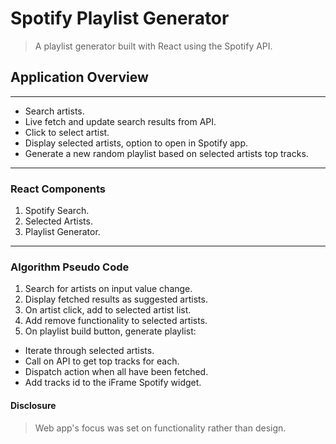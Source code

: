 # Spotify Playlist Generator
> A playlist generator built with React using the Spotify API.

## Application Overview
--------------------------
- Search artists.
- Live fetch and update search results from API.
- Click to select artist.
- Display selected artists, option to open in Spotify app.
- Generate a new random playlist based on selected artists top tracks.
--------------------------
### React Components
1. Spotify Search.
2. Selected Artists.
3. Playlist Generator.
--------------------------
### Algorithm Pseudo Code
1. Search for artists on input value change.
2. Display fetched results as suggested artists.
3. On artist click, add to selected artist list.
4. Add remove functionality to selected artists.
5. On playlist build button, generate playlist:
- Iterate through selected artists.
- Call on API to get top tracks for each.
- Dispatch action when all have been fetched.
- Add tracks id to the iFrame Spotify widget.

#### Disclosure
> Web app's focus was set on functionality rather than design.

